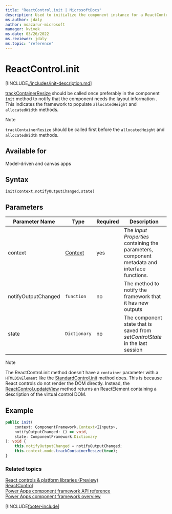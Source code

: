 ```yaml
---
title: "ReactControl.init | MicrosoftDocs"
description: Used to initialize the component instance for a ReactControl. Components can kick off remote server calls and other initialization actions.
ms.author: jdaly
author: noazarur-microsoft
manager: kvivek
ms.date: 03/26/2022
ms.reviewer: jdaly
ms.topic: "reference"
---
```

# ReactControl.init

[!INCLUDE[./includes/init-description.md](./includes/init-description.md)]

[trackContainerResize](../mode/trackcontainerresize.md) should be called once preferably in the component `init` method to notify that the component needs the layout information . This indicates the framework to populate `allocatedHeight` and `allocatedWidth` methods.

> [!NOTE]
> `trackContainerResize` should be called first before the `allocatedHeight` and `allocatedWidth` methods.

## Available for 

Model-driven and canvas apps

## Syntax

`init(context,notifyOutputChanged,state)`

## Parameters

| Parameter Name|Type|Required|Description|
| ------------- |----|--------|-----------|
|context|[Context](../context.md)|yes|The *Input Properties* containing the parameters, component metadata and interface functions.|
|notifyOutputChanged|`function`|no|The method to notify the framework that it has new outputs|
|state|`Dictionary`|no|The component state that is saved from *setControlState* in the last session|

> [!NOTE]
> The ReactControl.init method doesn't have a `container` parameter with a `HTMLDivElement` like the [StandardControl.init](../control/init.md) method does. This is because React controls do not render the DOM directly. Instead, the [ReactControl.updateView](updateview.md) method returns an ReactElement containing a description of the virtual control DOM.

## Example

```TypeScript
public init(
    context: ComponentFramework.Context<IInputs>,
    notifyOutputChanged: () => void,
    state: ComponentFramework.Dictionary
): void {
    this.notifyOutputChanged = notifyOutputChanged;
    this.context.mode.trackContainerResize(true);
}
```

### Related topics

[React controls & platform libraries (Preview) ](../../react-controls-platform-libraries.md)<br />
[ReactControl](../react-control.md)<br/>
[Power Apps component framework API reference](../../reference/index.md)<br/>
[Power Apps component framework overview](../../overview.md)


[!INCLUDE[footer-include](../../../../includes/footer-banner.md)]
